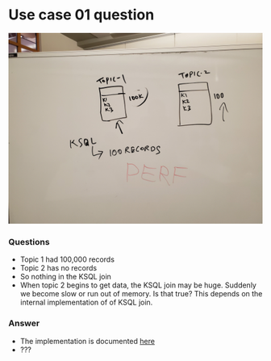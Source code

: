 # Use case 01 question

![](diagram1.jpg)

### Questions
* Topic 1 had 100,000 records
* Topic 2 has no records
* So nothing in the KSQL join
* When topic 2 begins to get data, the KSQL join may be huge. 
Suddenly we become slow or run out of memory. Is that true? 
This depends on the internal implementation of of KSQL join.

### Answer
* The implementation is documented [here](https://docs.confluent.io/current/ksql/docs/developer-guide/join-streams-and-tables.html) 
* ??? 
